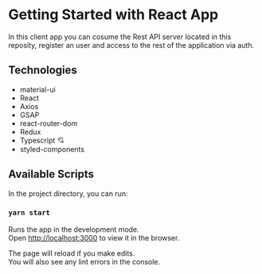 # Getting Started with React App
In this client app you can cosume the Rest API server located in this reposity, register an user and access to the rest of the application via auth.

## Technologies
- material-ui
- React
- Axios
- GSAP
- react-router-dom
- Redux
- Typescript 💘
- styled-components

## Available Scripts

In the project directory, you can run:

### `yarn start`

Runs the app in the development mode.\
Open [http://localhost:3000](http://localhost:3000) to view it in the browser.

The page will reload if you make edits.\
You will also see any lint errors in the console.

